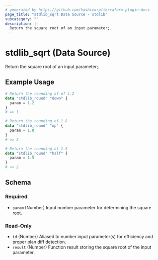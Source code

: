 ```yaml
---
# generated by https://github.com/hashicorp/terraform-plugin-docs
page_title: "stdlib_sqrt Data Source - stdlib"
subcategory: ""
description: |-
  Return the square root of an input parameter;.
---
```


# stdlib_sqrt (Data Source)

Return the square root of an input parameter;.

## Example Usage

```terraform
# Return the rounding of of 1.2
data "stdlib_round" "down" {
  param = 1.2
}
# => 1

# Return the rounding of 1.8
data "stdlib_round" "up" {
  param = 1.8
}
# => 2

# Return the rounding of 1.5
data "stdlib_round" "half" {
  param = 1.5
}
# => 2
```

<!-- schema generated by tfplugindocs -->
## Schema

### Required

- `param` (Number) Input number parameter for determining the square root.

### Read-Only

- `id` (Number) Aliased to number input parameter(s) for efficiency and proper plan diff detection.
- `result` (Number) Function result storing the square root of the input parameter.
